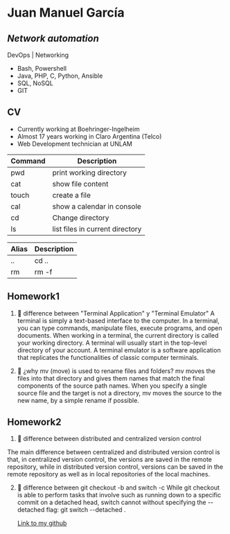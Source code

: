 # Juan Manuel García
## _Network automation_


DevOps | Networking
- Bash, Powershell
- Java, PHP, C, Python, Ansible
- SQL, NoSQL
- GIT

## CV

- Currently working at Boehringer-Ingelheim
- Almost 17 years working in Claro Argentina (Telco)
- Web Development technician at UNLAM

| Command | Description |
| ------ | ------ |
| pwd | print working directory |
| cat | show file content |
| touch | create a file |
| cal | show a calendar in console |
| cd | Change directory |
| ls | list files in current directory |

| Alias | Description |
| ------ | ------ |
| .. | cd .. |
| rm | rm -f |

## Homework1

1. 🍎 difference between "Terminal Application" y "Terminal Emulator"
A terminal is simply a text-based interface to the computer. In a terminal, you can type commands, manipulate files, execute programs, and open documents. When working in a terminal, the current directory is called your working directory. A terminal will usually start in the top-level directory of your account.
A terminal emulator is a software application that replicates the functionalities of classic computer terminals.

2. 🍎 ¿why mv (move) is used to rename files and folders?
mv moves the files into that directory and gives them names that match the final components of the source path names. When you specify a single source file and the target is not a directory, mv moves the source to the new name, by a simple rename if possible.

## Homework2
1. 🍎 difference between distributed and centralized version control

The main difference between centralized and distributed version control is that, in centralized version control, the versions are saved in the remote repository, while in distributed version control, versions can be saved in the remote repository as well as in local repositories of the local machines.

2. 🍎 difference between git checkout -b and switch -c
   While git checkout is able to perform tasks that involve such as running down to a specific commit on a detached head, switch cannot without specifying the --detached flag: git switch --detached <commit-or-branchname>.

   [Link to my github](https://github.com/jmanwel/)